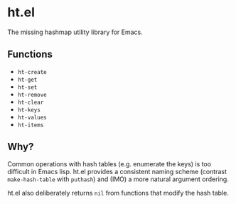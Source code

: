 # ht.el

The missing hashmap utility library for Emacs.

## Functions

* `ht-create`
* `ht-get`
* `ht-set`
* `ht-remove`
* `ht-clear`
* `ht-keys`
* `ht-values`
* `ht-items`

## Why?

Common operations with hash tables (e.g. enumerate the keys) is too
difficult in Emacs lisp. ht.el provides a consistent naming scheme
(contrast `make-hash-table` with `puthash`) and (IMO) a more natural
argument ordering.

ht.el also deliberately returns `nil` from functions that modify the
hash table.
